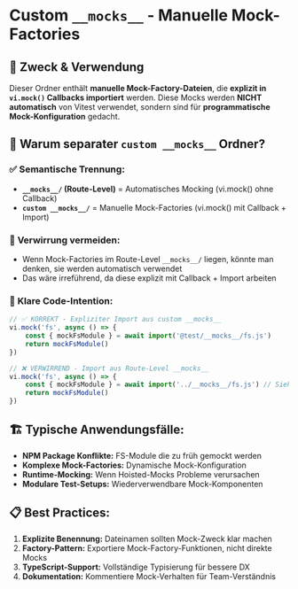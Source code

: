 # Custom `__mocks__` - Manuelle Mock-Factories

## 🎯 **Zweck & Verwendung**

Dieser Ordner enthält **manuelle Mock-Factory-Dateien**, die **explizit in `vi.mock()` Callbacks importiert** werden. Diese Mocks werden **NICHT automatisch** von Vitest verwendet, sondern sind für **programmatische Mock-Konfiguration** gedacht.

## 📁 **Warum separater `custom __mocks__` Ordner?**

### ✅ **Semantische Trennung:**
- **`__mocks__/` (Route-Level)** = Automatisches Mocking (vi.mock() ohne Callback)
- **`custom __mocks__/`** = Manuelle Mock-Factories (vi.mock() mit Callback + Import)

### 🚫 **Verwirrung vermeiden:**
- Wenn Mock-Factories im Route-Level `__mocks__/` liegen, könnte man denken, sie werden automatisch verwendet
- Das wäre irreführend, da diese explizit mit Callback + Import arbeiten

### 🔧 **Klare Code-Intention:**
```typescript
// ✅ KORREKT - Expliziter Import aus custom __mocks__
vi.mock('fs', async () => {
    const { mockFsModule } = await import('@test/__mocks__/fs.js')
    return mockFsModule()
})

// ❌ VERWIRREND - Import aus Route-Level __mocks__
vi.mock('fs', async () => {
    const { mockFsModule } = await import('../__mocks__/fs.js') // Sieht aus wie Auto-Mock
    return mockFsModule()
})
```

## 🏗️ **Typische Anwendungsfälle:**

- **NPM Package Konflikte:** FS-Module die zu früh gemockt werden
- **Komplexe Mock-Factories:** Dynamische Mock-Konfiguration
- **Runtime-Mocking:** Wenn Hoisted-Mocks Probleme verursachen
- **Modulare Test-Setups:** Wiederverwendbare Mock-Komponenten

## 📋 **Best Practices:**

1. **Explizite Benennung:** Dateinamen sollten Mock-Zweck klar machen
2. **Factory-Pattern:** Exportiere Mock-Factory-Funktionen, nicht direkte Mocks
3. **TypeScript-Support:** Vollständige Typisierung für bessere DX
4. **Dokumentation:** Kommentiere Mock-Verhalten für Team-Verständnis
